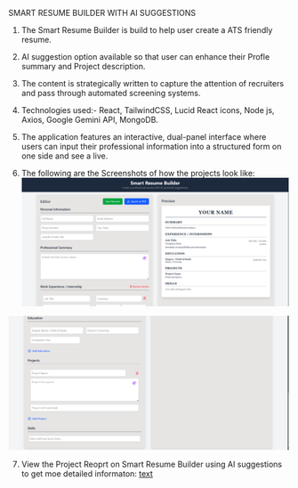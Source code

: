 SMART RESUME BUILDER WITH AI SUGGESTIONS

1. The Smart Resume Builder is build to help user create a ATS friendly resume.
2. AI suggestion option available so that user can enhance their Profle summary and Project description.
3. The content is strategically written to capture the attention of recruiters and pass through automated screening systems.
4. Technologies used:- React, TailwindCSS, Lucid React icons, Node js, Axios, Google Gemini API, MongoDB.
5. The application features an interactive, dual-panel interface where users can input their professional information into a structured form on one side and see a live.

6. The following are the Screenshots of how the projects look like:
![alt text](client/public/Screenshot-one.png)

![alt text](client/public/Screenshot-two.png)

7. View the Project Reoprt on Smart Resume Builder using AI suggestions to get moe detailed informaton:
[text](<PROJECT REPORT.pdf>)